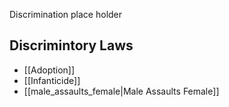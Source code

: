 Discrimination place holder

## Discrimintory Laws
- [[Adoption]]
- [[Infanticide]]
- [[male_assaults_female|Male Assaults Female]]

